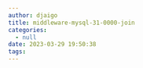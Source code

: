```yaml
---
author: djaigo
title: middleware-mysql-31-0000-join
categories:
  - null
date: 2023-03-29 19:50:38
tags:
---
```

